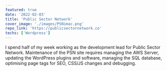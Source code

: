 ```yaml
---
featured: true
date: '2022-02-03'
title: 'Public Sector Network'
cover_image: './images/PSNimac.png'
repo_link: 'https://publicsectornetwork.co'
techs: ['Wordpress']
---
```


I spend half of my week working as the development lead for Public Sector Network. Maintenance of the PSN site requires managing the AWS Server, updating the WordPress plugins and software, managing the SQL database, optimising page tags for SEO, CSS/JS changes and debugging.


